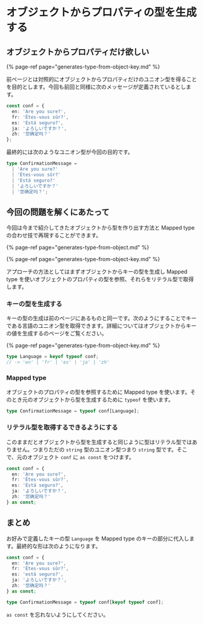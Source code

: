 # オブジェクトからプロパティの型を生成する

## オブジェクトからプロパティだけ欲しい

{% page-ref page="generates-type-from-object-key.md" %}

前ページとは対照的にオブジェクトからプロパティだけのユニオン型を得ることを目的とします。今回も前回と同様に次のメッセージが定義されているとします。

```typescript
const conf = {
  en: 'Are you sure?',
  fr: 'Êtes-vous sûr?',
  es: 'Está seguro?',
  ja: 'よろしいですか？',
  zh: '您确定吗？'
};
```

最終的には次のようなユニオン型が今回の目的です。

```typescript
type ConfirmationMessage = 
  | 'Are you sure?'
  | 'Êtes-vous sûr?'
  | 'Está seguro?'
  | 'よろしいですか？'
  | '您确定吗？';
```

## 今回の問題を解くにあたって

今回は今まで紹介してきたオブジェクトから型を作り出す方法と Mapped type の合わせ技で再現することができます。

{% page-ref page="generates-type-from-object.md" %}

{% page-ref page="generates-type-from-object-key.md" %}

アプローチの方法としてはまずオブジェクトからキーの型を生成し Mapped type を使いオブジェクトのプロパティの型を参照、それらをリテラル型で取得します。

### キーの型を生成する

キーの型の生成は前のページにあるものと同一です。次のようにすることでキーである言語のユニオン型を取得できます。詳細についてはオブジェクトからキーの値を生成するのページをご覧ください。

{% page-ref page="generates-type-from-object-key.md" %}

```typescript
type Language = keyof typeof conf;
// -> 'en' | 'fr' | 'es' | 'ja' | 'zh'
```

### Mapped type

オブジェクトのプロパティの型を参照するために Mapped type を使います。そのとき元のオブジェクトから型を生成するために `typeof` を使います。

```typescript
type ConfirmationMessage = typeof conf[Language];
```

### リテラル型を取得するできるようにする

このままだとオブジェクトから型を生成すると同じように型はリテラル型ではありません。つまりただの `string` 型のユニオン型つまり `string` 型です。そこで、元のオブジェクト `conf` に `as const` をつけます。

```typescript
const conf = {
  en: 'Are you sure?',
  fr: 'Êtes-vous sûr?',
  es: 'Está seguro?',
  ja: 'よろしいですか？',
  zh: '您确定吗？'
} as const;
```

## まとめ

お好みで定義したキーの型 `Language` を Mapped type のキーの部分に代入します。最終的な形は次のようになります。

```typescript
const conf = {
  en: 'Are you sure?',
  fr: 'Êtes-vous sûr?',
  es: 'está seguro?',
  ja: 'よろしいですか？',
  zh: '您确定吗？'
} as const;

type ConfirmationMessage = typeof conf[keyof typeof conf];
```

`as const` を忘れないようにしてください。

